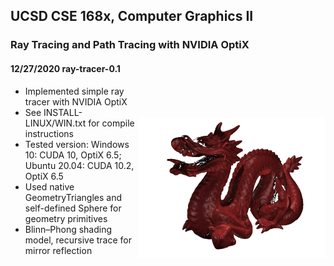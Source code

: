 ## UCSD CSE 168x, Computer Graphics II
### Ray Tracing and Path Tracing with NVIDIA OptiX
#### 12/27/2020 ray-tracer-0.1
<img src="Scenes/images/dragon_1.png" width="300" align="right" vspace = "50">

- Implemented simple ray tracer with NVIDIA OptiX
- See INSTALL-LINUX/WIN.txt for compile instructions
- Tested version: Windows 10: CUDA 10, OptiX 6.5; Ubuntu 20.04: CUDA 10.2, OptiX 6.5
- Used native GeometryTriangles and self-defined Sphere for geometry primitives
- Blinn–Phong shading model, recursive trace for mirror reflection